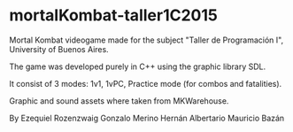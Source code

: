 # mortalKombat-taller1C2015

Mortal Kombat videogame made for the subject "Taller de Programación I", University of Buenos Aires.

The game was developed purely in C++ using the graphic library SDL.

It consist of 3 modes: 1v1, 1vPC, Practice mode (for combos and fatalities).

Graphic and sound assets where taken from MKWarehouse.

By
Ezequiel Rozenzwaig
Gonzalo Merino
Hernán Albertario
Mauricio Bazán
